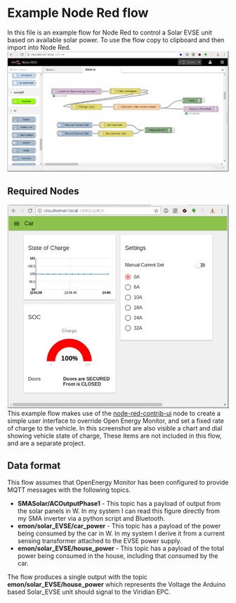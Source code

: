 # Example Node Red flow
In this file is an example flow for Node Red to control a Solar EVSE unit based on available solar power.
To use the flow copy to clipboard and then import into Node Red. ![Node Red flow](node-red-flow.png)
## Required Nodes
![Node Red UI](node-red-screenshot.png) This example flow makes use of the [node-red-contrib-ui](https://flows.nodered.org/node/node-red-contrib-ui) node to create a simple user interface to override Open Energy Monitor,
 and set a fixed rate of charge to the vehicle.  In this screenshot are also visible a chart and dial showing vehicle state of charge, These items are not included in
 this flow, and are a separate project.
## Data format
This flow assumes that OpenEnergy Monitor has been configured to provide MQTT messages with the following topics.
* **SMASolar/ACOutputPhase1** - This topic has a payload of output from the solar panels in W. In my system I can read this figure directly from my SMA inverter via a python
 script and Bluetooth.
* **emon/solar_EVSE/car_power** - This topic has a payload of the power being consumed by the car in W.  In my system I derive it from a current sensing transformer
 attached to the EVSE power supply.
* **emon/solar_EVSE/house_power** - This topic has a payload of the total power being consumed in the house, including that consumed by the car.

The flow produces a single output with the topic **emon/solar_EVSE/house_power** which represents the Voltage the Arduino based Solar_EVSE unit should 
 signal to the Viridian EPC.